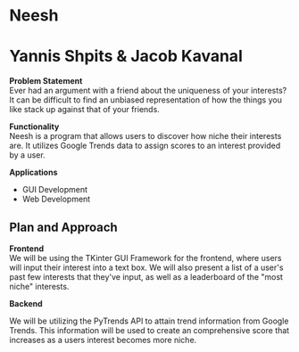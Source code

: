 
# Neesh

# Yannis Shpits & Jacob Kavanal

**Problem Statement**  
Ever had an argument with a friend about the uniqueness of your interests? It can be difficult to find an unbiased representation of how the things you like stack up against that of your friends.

**Functionality**  
Neesh is a program that allows users to discover how niche their interests are. It utilizes Google Trends data to assign scores to an interest provided by a user.  

**Applications**
- GUI Development 
- Web Development

**Plan and Approach**  
-
**Frontend**  
We will be using the TKinter GUI Framework for the frontend, where users will input their interest into a text box. We will also present a list of a user's past few interests that they've input, as well as a leaderboard of the "most niche" interests. 

**Backend**

We will be utilizing the PyTrends API to attain trend information from Google Trends. This information will be used to create an comprehensive score that increases as a users interest becomes more niche. 
